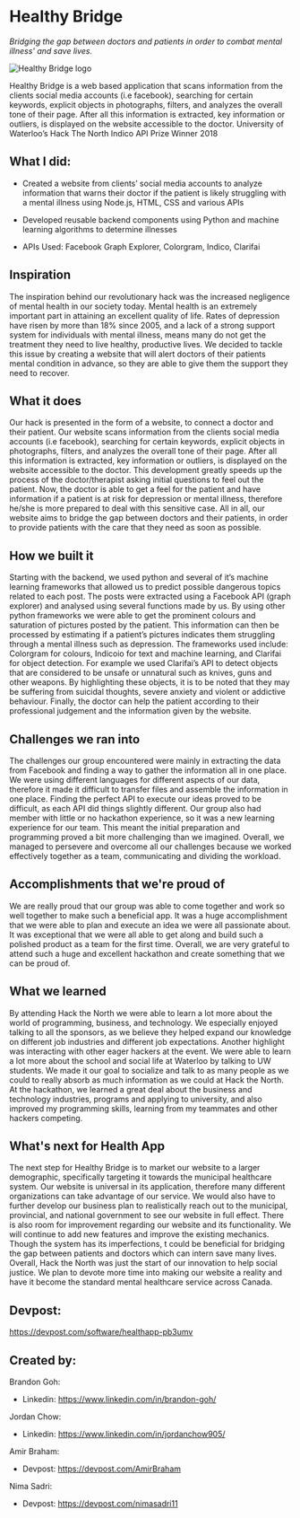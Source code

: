 # Healthy Bridge
*Bridging the gap between doctors and patients in order to combat mental illness' and save lives.*

![Healthy Bridge logo](https://brandongoh.me/static/img/healthy.png)

Healthy Bridge is a web based application that scans information from the clients social media accounts (i.e facebook), searching for certain keywords, explicit objects in photographs, filters, and analyzes the overall tone of their page. After all this information is extracted, key information or outliers, is displayed on the website accessible to the doctor. University of Waterloo’s Hack The North Indico API Prize Winner 2018

## What I did:

 - Created a website from clients’ social media accounts to analyze information that warns their doctor if the patient is likely struggling with a mental illness using Node.js, HTML, CSS and various APIs

 - Developed reusable backend components using Python and machine learning algorithms to determine illnesses

- APIs Used: Facebook Graph Explorer, Colorgram, Indico, Clarifai

## Inspiration
The inspiration behind our revolutionary hack was the increased negligence of mental health in our society today. Mental health is an extremely important part in attaining an excellent quality of life. Rates of depression have risen by more than 18% since 2005, and a lack of a strong support system for individuals with mental illness, means many do not get the treatment they need to live healthy, productive lives. We decided to tackle this issue by creating a website that will alert doctors of their patients mental condition in advance, so they are able to give them the support they need to recover.

## What it does
Our hack is presented in the form of a website, to connect a doctor and their patient. Our website scans information from the clients social media accounts (i.e facebook), searching for certain keywords, explicit objects in photographs, filters, and analyzes the overall tone of their page. After all this information is extracted, key information or outliers, is displayed on the website accessible to the doctor. This development greatly speeds up the process of the doctor/therapist asking initial questions to feel out the patient. Now, the doctor is able to get a feel for the patient and have information if a patient is at risk for depression or mental illness, therefore he/she is more prepared to deal with this sensitive case. All in all, our website aims to bridge the gap between doctors and their patients, in order to provide patients with the care that they need as soon as possible.

## How we built it
Starting with the backend, we used python and several of it’s machine learning frameworks that allowed us to predict possible dangerous topics related to each post. The posts were extracted using a Facebook API (graph explorer) and analysed using several functions made by us. By using other python frameworks we were able to get the prominent colours and saturation of pictures posted by the patient. This information can then be processed by estimating if a patient’s pictures indicates them struggling through a mental illness such as depression. The frameworks used include: Colorgram for colours, Indicoio for text and machine learning, and Clarifai for object detection. For example we used Clarifai’s API to detect objects that are considered to be unsafe or unnatural such as knives, guns and other weapons. By highlighting these objects, it is to be noted that they may be suffering from suicidal thoughts, severe anxiety and violent or addictive behaviour. Finally, the doctor can help the patient according to their professional judgement and the information given by the website.

## Challenges we ran into
The challenges our group encountered were mainly in extracting the data from Facebook and finding a way to gather the information all in one place. We were using different languages for different aspects of our data, therefore it made it difficult to transfer files and assemble the information in one place. Finding the perfect API to execute our ideas proved to be difficult, as each API did things slightly different. Our group also had member with little or no hackathon experience, so it was a new learning experience for our team. This meant the initial preparation and programming proved a bit more challenging than we imagined. Overall, we managed to persevere and overcome all our challenges because we worked effectively together as a team, communicating and dividing the workload.

## Accomplishments that we're proud of
We are really proud that our group was able to come together and work so well together to make such a beneficial app. It was a huge accomplishment that we were able to plan and execute an idea we were all passionate about. It was exceptional that we were all able to get along and build such a polished product as a team for the first time. Overall, we are very grateful to attend such a huge and excellent hackathon and create something that we can be proud of.

## What we learned
By attending Hack the North we were able to learn a lot more about the world of programming, business, and technology. We especially enjoyed talking to all the sponsors, as we believe they helped expand our knowledge on different job industries and different job expectations. Another highlight was interacting with other eager hackers at the event. We were able to learn a lot more about the school and social life at Waterloo by talking to UW students. We made it our goal to socialize and talk to as many people as we could to really absorb as much information as we could at Hack the North. At the hackathon, we learned a great deal about the business and technology industries, programs and applying to university, and also improved my programming skills, learning from my teammates and other hackers competing.

## What's next for Health App
The next step for Healthy Bridge is to market our website to a larger demographic, specifically targeting it towards the municipal healthcare system. Our website is universal in its application, therefore many different organizations can take advantage of our service. We would also have to further develop our business plan to realistically reach out to the municipal, provincial, and national government to see our website in full effect. There is also room for improvement regarding our website and its functionality. We will continue to add new features and improve the existing mechanics. Though the system has its imperfections, t could be beneficial for bridging the gap between patients and doctors which can intern save many lives. Overall, Hack the North was just the start of our innovation to help social justice. We plan to devote more time into making our website a reality and have it become the standard mental healthcare service across Canada. 


## Devpost:
https://devpost.com/software/healthapp-pb3umv



## Created by:

Brandon Goh:

- Linkedin: https://www.linkedin.com/in/brandon-goh/

Jordan Chow:

- Linkedin: https://www.linkedin.com/in/jordanchow905/

Amir Braham:

- Devpost: https://devpost.com/AmirBraham

Nima Sadri:

- Devpost: https://devpost.com/nimasadri11